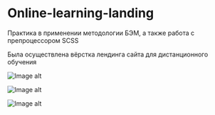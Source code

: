 # Online-learning-landing

Практика в применении методологии БЭМ, а также работа с препроцессором SCSS

Была осуществлена вёрстка лендинга сайта для дистанционного обучения

![Image alt](https://sun9-9.userapi.com/impg/YIR2mrhaX6Jx6nBwPlzV-O66GW4t7900aTkoVw/LakOBwHuHzk.jpg?size=1901x935&quality=96&sign=835ff1ab2928bb8cac1b1f74419812ee&type=album)

![Image alt](https://sun9-85.userapi.com/impg/6sQee8G1A-6rsqN-hyYbgIB7WFYN5hoZTKUMGw/CWXOqpxZSxY.jpg?size=1900x929&quality=96&sign=4859df1fab99475bc2e800a1c1d5fe46&type=album)

![Image alt](https://sun9-76.userapi.com/impg/YuyaxNxv-PFHJMMPj9qDKqGC7JixXfdNvZ_Qvg/Q5AzBkn3xjk.jpg?size=1704x929&quality=96&sign=02b7124221a36e98035127df10b05ae5&type=album)

